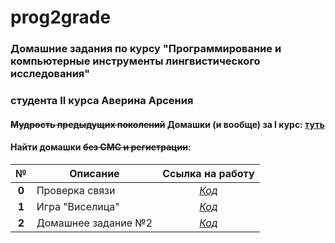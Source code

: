 # prog2grade
### Домашние задания по курсу "Программирование и компьютерные инструменты лингвистического исследования"
### студента II курса Аверина Арсения
#### ~~Мудрость предыдущих поколений~~ Домашки (и вообще) за I курс: [туть](https://github.com/arsenitheunicorn/prog "VIII. Не кради")
#### Найти домашки ~~без СМС и регистрации~~:

**№**|**Описание**|**Ссылка на работу**
:---:|---|:---:
**0**|Проверка связи|[*Код*](https://youtu.be/dQw4w9WgXcQ)
**1**|Игра "Виселица"|[*Код*](https://github.com/arsenitheunicorn/prog2grade/tree/master/hw1)
**2**|Домашнее задание №2|[*Код*](https://github.com/arsenitheunicorn/prog2grade/tree/master/hw2)
